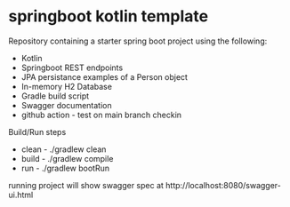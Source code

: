 # springboot kotlin template

Repository containing a starter spring boot project using the following:
* Kotlin
* Springboot REST endpoints
* JPA persistance examples of a Person object
* In-memory H2 Database
* Gradle build script
* Swagger documentation
* github action - test on main branch checkin

Build/Run steps
* clean - ./gradlew clean
* build - ./gradlew compile
* run - ./gradlew bootRun


running project will show swagger spec at http://localhost:8080/swagger-ui.html

